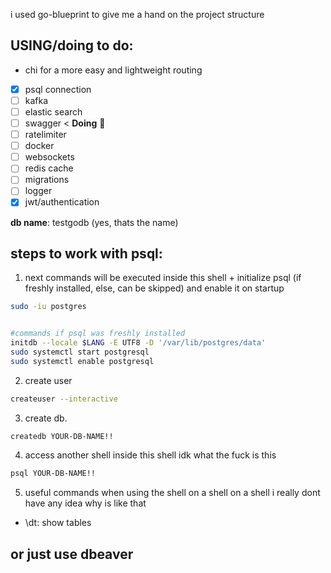 i used go-blueprint to give me a hand on the project structure

## USING/doing to do:

- chi for a more easy and lightweight routing
- [x] psql connection
- [ ] kafka
- [ ] elastic search
- [ ] swagger < **Doing** 🚧
- [ ] ratelimiter
- [ ] docker
- [ ] websockets
- [ ] redis cache
- [ ] migrations
- [ ] logger
- [x] jwt/authentication

**db name**: testgodb (yes, thats the name)

## steps to work with psql:

1. next commands will be executed inside this shell + initialize psql (if freshly installed, else, can be skipped) and enable it on startup

```sh
sudo -iu postgres


#commands if psql was freshly installed
initdb --locale $LANG -E UTF8 -D '/var/lib/postgres/data'
sudo systemctl start postgresql
sudo systemctl enable postgresql
```

2. create user

```sh
createuser --interactive
```

3. create db.

```sh
createdb YOUR-DB-NAME!!
```

4. access another shell inside this shell idk what the fuck is this

```sh
psql YOUR-DB-NAME!!
```

5. useful commands when using the shell on a shell on a shell i really dont have any idea why is like that

- \dt: show tables

## or just use dbeaver
